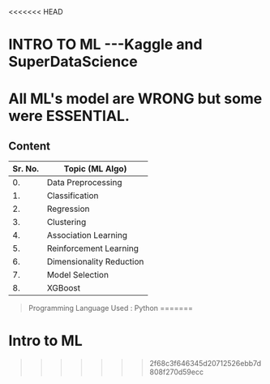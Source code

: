 <<<<<<< HEAD
# INTRO TO ML ---Kaggle and SuperDataScience

# All ML's model are WRONG but some were ESSENTIAL.

## Content

|**Sr. No.**| **Topic (ML Algo)**|
|---|---|
|0.| Data Preprocessing|
|1.| Classification |
|2.| Regression|
|3.| Clustering|
|4.| Association Learning|
|5.|Reinforcement Learning|
|6.| Dimensionality Reduction|
|7.|Model Selection|
|8.| XGBoost|

> Programming Language Used : Python
=======
# Intro to ML
>>>>>>> 2f68c3f646345d20712526ebb7d808f270d59ecc


